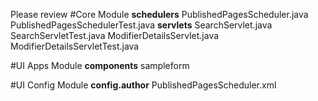 Please review 
#Core Module
**schedulers** 
PublishedPagesScheduler.java
PublishedPagesSchedulerTest.java
**servlets**
SearchServlet.java
SearchServletTest.java
ModifierDetailsServlet.java
ModifierDetailsServletTest.java

#UI Apps Module
**components**
sampleform

#UI Config Module
**config.author**
PublishedPagesScheduler.xml
